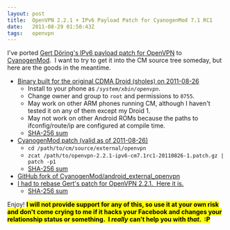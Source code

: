 ```yaml
---
layout: post
title:  OpenVPN 2.2.1 + IPv6 Payload Patch for CyanogenMod 7.1 RC1
date:   2011-08-29 01:50:43Z
tags:   openvpn
---
```


I've ported [Gert Döring's IPv6 payload patch for OpenVPN](http://www.greenie.net/ipv6/openvpn.html)
to [CyanogenMod](http://www.cyanogenmod.com/).  I want to try to get it into the
CM source tree someday, but here are the goods in the meantime.

* [Binary built for the original CDMA Droid (sholes) on 2011-08-26](https://uploads.s.zeid.me/openvpn-2.2.1-ipv6-cm7.1rc1-sholes-20110826)
  * Install to your phone as _<code>/system/xbin/openvpn</code>_.
  * Change owner and group to <code>root</code> and permissions to <code>0755</code>.
  * May work on other ARM phones running CM, although I haven't tested it on any of
    them except my Droid 1.
  * May not work on other Android ROMs because the paths to ifconfig/route/ip are
    configured at compile time.
  * [SHA-256 sum](https://uploads.s.zeid.me/openvpn-2.2.1-ipv6-cm7.1rc1-sholes-20110826.sha256sum)
* [CyanogenMod patch (valid as of 2011-08-26)](https://uploads.s.zeid.me/openvpn-2.2.1-ipv6-cm7.1rc1-20110826-1.patch.gz)
  * `cd /path/to/cm/source/external/openvpn`
  * `zcat /path/to/openvpn-2.2.1-ipv6-cm7.1rc1-20110826-1.patch.gz | patch -p1`
  * [SHA-256 sum](https://uploads.s.zeid.me/openvpn-2.2.1-ipv6-cm7.1rc1-20110826-1.patch.gz.sha256sum)
* [GitHub fork of CyanogenMod/android_external_openvpn](https://github.com/s-zeid/android_external_openvpn_ipv6)
* [I had to rebase Gert's patch for OpenVPN 2.2.1.  Here it is.](https://uploads.s.zeid.me/openvpn-2.2.1-ipv6-20110825-1.patch.gz)
  * [SHA-256 sum](https://uploads.s.zeid.me/openvpn-2.2.1-ipv6-20110825-1.patch.gz.sha256sum)

Enjoy!
<span style="background-color: #ff0; color: #000;">
 <strong>
  I will not provide support for any of this, so use it at your own risk and
  don't come crying to me if it hacks your Facebook and changes your relationship
  status or something.  I <em>really</em> can't help you with <em>that</em>.  :P
 </strong>
</span>
